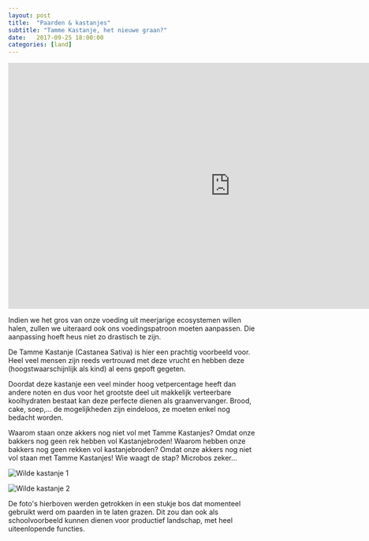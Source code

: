 ```yaml
---
layout: post
title:  "Paarden & kastanjes"
subtitle: "Tamme Kastanje, het nieuwe graan?"
date:   2017-09-25 18:00:00
categories: [land]
---
```


<iframe align="center" src="http://flickrslidr.com/slideshow/view.php?g=VmKeek" frameBorder="0" width="900" height="500" scrolling="no"></iframe>

Indien we het gros van onze voeding uit meerjarige ecosystemen willen halen, zullen we uiteraard ook ons voedingspatroon moeten aanpassen. Die aanpassing hoeft heus niet zo drastisch te zijn. 

De Tamme Kastanje (Castanea Sativa) is hier een prachtig voorbeeld voor. Heel veel mensen zijn reeds vertrouwd met deze vrucht en hebben deze (hoogstwaarschijnlijk als kind) al eens gepoft gegeten. 

Doordat deze kastanje een veel minder hoog vetpercentage heeft dan andere noten en dus voor het grootste deel uit makkelijk verteerbare koolhydraten bestaat kan deze perfecte dienen als graanvervanger. Brood, cake, soep,... de mogelijkheden zijn eindeloos, ze moeten enkel nog bedacht worden.


Waarom staan onze akkers nog niet vol met Tamme Kastanjes? Omdat onze bakkers nog geen rek hebben vol Kastanjebroden! Waarom hebben onze bakkers nog geen rekken vol kastanjebroden? Omdat onze akkers nog niet vol staan met Tamme Kastanjes! Wie waagt de stap? Microbos zeker...

![Wilde kastanje 1](https://user-images.githubusercontent.com/15105131/30832524-9fe6e698-a24b-11e7-93c0-b7d8f09fcc0a.jpg)

![Wilde kastanje 2](https://user-images.githubusercontent.com/15105131/30832529-a1c844a2-a24b-11e7-8c40-8063a004f5f2.jpg)

De foto's hierboven werden getrokken in een stukje bos dat momenteel gebruikt werd om paarden in te laten grazen. Dit zou dan ook als schoolvoorbeeld kunnen dienen voor productief landschap, met heel uiteenlopende functies.
